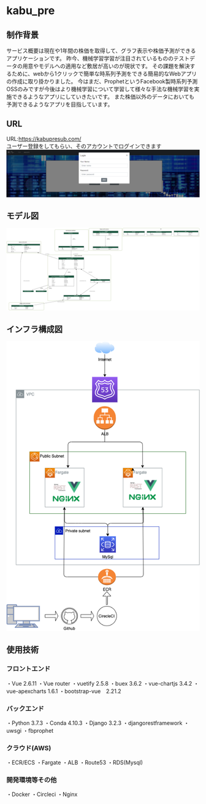 # kabu_pre

## 制作背景
サービス概要は現在や1年間の株価を取得して、グラフ表示や株価予測ができるアプリケーションです。
昨今、機械学習学習が注目されているもののテストデータの用意やモデルへの適用など敷居が高いのが現状です。
その課題を解決するために、webから1クリックで簡単な時系列予測をできる簡易的なWebアプリの作成に取り掛かりました。
今はまだ、ProphetというFacebook製時系列予測OSSのみですが今後はより機械学習について学習して様々な手法な機械学習を実施できるようなアプリにしていきたいです。
また株価以外のデータにおいても予測できるようなアプリを目指しています。

## URL
URL:https://kabupresub.com/  
ユーザー登録をしてもらい、そのアカウントでログインできます  
![alt](https://github.com/kdaisuke853/kabu_pre/blob/master/image/%E3%83%AD%E3%82%B0%E3%82%A4%E3%83%B3%E7%94%BB%E9%9D%A2.png)

## モデル図
![alt](https://github.com/kdaisuke853/kabu_pre/blob/master/image/graph-model.png)

## インフラ構成図  
![alt](https://github.com/kdaisuke853/kabu_pre/blob/master/image/test3.png)

## 使用技術
### フロントエンド
・Vue 2.6.11
・Vue router
・vuetify 2.5.8
・buex 3.6.2
・vue-chartjs 3.4.2
・vue-apexcharts 1.6.1
・bootstrap-vue　2.21.2

### バックエンド
・Python 3.7.3
・Conda 4.10.3
・Django 3.2.3
・djangorestframework
・uwsgi
・fbprophet

### クラウド(AWS)
・ECR/ECS
・Fargate
・ALB
・Route53
・RDS(Mysql)


### 開発環境等その他
・Docker
・Circleci
・Nginx

